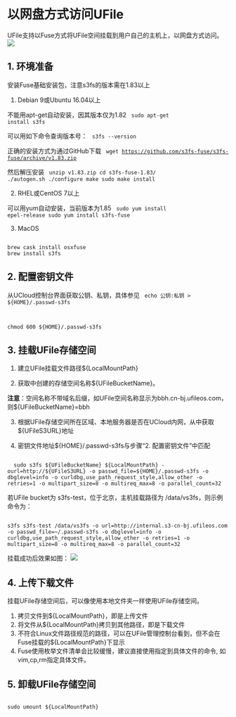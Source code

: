

# 以网盘方式访问UFile

UFile支持以Fuse方式将UFile空间挂载到用户自己的主机上，以网盘方式访问。
![](/ai/uai-train/images/basic/ufile/fuse_macos.png)

## 1. 环境准备
安装Fuse基础安装包，注意s3fs的版本需在1.83以上

1. Debian 9或Ubuntu 16.04以上 

不能用apt-get自动安装，因其版本仅为1.82
<code bash>
sudo apt-get install s3fs
</code>

可以用如下命令查询版本号：
<code bash>
s3fs --version
</code>

正确的安装方式为通过GitHub下载
<code bash>
wget https://github.com/s3fs-fuse/s3fs-fuse/archive/v1.83.zip
</code>

然后解压安装
<code bash>
unzip v1.83.zip
cd s3fs-fuse-1.83/
./autogen.sh
./configure
make
sudo make install
</code>

2. RHEL或CentOS 7以上

可以用yum自动安装，当前版本为1.85
<code bash>
sudo yum install epel-release
sudo yum install s3fs-fuse
</code>

3. MacOS

<code bash>
brew cask install osxfuse
brew install s3fs
</code>

## 2. 配置密钥文件
从UCloud控制台界面获取公钥、私钥，具体参见[](uai-train/basic/key) 
<code bash>
echo 公钥:私钥 > ${HOME}/.passwd-s3fs

chmod 600 ${HOME}/.passwd-s3fs
</code>

## 3. 挂载UFile存储空间

1. 建立UFile挂载文件路径${LocalMountPath} 

2. 获取[](uai-train/basic/ufile/create)中创建的存储空间名称${UFileBucketName}。

  **注意**：空间名称不带域名后缀，如UFile空间名称显示为bbh.cn-bj.ufileos.com，则${UFileBucketName}=bbh

3. 根据UFile存储空间所在区域、本地服务器是否在UCloud内网，从[](ufile/s3)中获取${UFileS3URL}地址 

4. 密钥文件地址${HOME}/.passwd-s3fs与步骤“2. 配置密钥文件”中匹配 

<code bash>
  sudo s3fs ${UFileBucketName} ${LocalMountPath} -ourl=http://${UFileS3URL} -o passwd_file=${HOME}/.passwd-s3fs -o dbglevel=info -o curldbg,use_path_request_style,allow_other -o retries=1 -o multipart_size=8 -o multireq_max=8 -o parallel_count=32
</code>

若UFile bucket为 s3fs-test，位于北京，主机挂载路径为 /data/vs3fs，则示例命令为：

<code bash>
s3fs s3fs-test /data/vs3fs -o url=http://internal.s3-cn-bj.ufileos.com -o passwd_file=~/.passwd-s3fs -o dbglevel=info -o curldbg,use_path_request_style,allow_other -o retries=1 -o multipart_size=8 -o multireq_max=8 -o parallel_count=32
</code>

挂载成功后效果如图：
![](/ai/uai-train/images/basic/ufile/fuse_df.png)

## 4. 上传下载文件
挂载UFile存储空间后，可以像使用本地文件夹一样使用UFile存储空间。

1. 拷贝文件到${LocalMountPath}，即是上传文件 
2. 将文件从${LocalMountPath}拷贝到其他路径，即是下载文件 
1. 不符合Linux文件路径规范的路径，可以在UFile管理控制台看到，但不会在Fuse挂载的${LocalMountPath}下显示 
2. Fuse使用枚举文件清单会比较缓慢，建议直接使用指定到具体文件的命令, 如vim,cp,rm指定具体文件。

## 5. 卸载UFile存储空间
<code bash>
sudo umount ${LocalMountPath}
</code>

